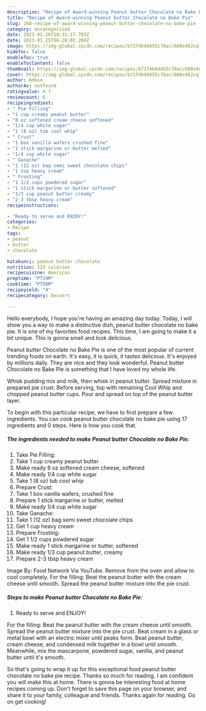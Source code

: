```yaml
---
description: "Recipe of Award-winning Peanut butter Chocolate no Bake Pie"
title: "Recipe of Award-winning Peanut butter Chocolate no Bake Pie"
slug: 268-recipe-of-award-winning-peanut-butter-chocolate-no-bake-pie
category: Uncategorized
date: 2022-02-26T18:31:17.703Z
date: 2023-01-25T06:28:03.266Z
image: https://img-global.cpcdn.com/recipes/b72f4b9d455c70ac/680x482cq70/peanut-butter-chocolate-no-bake-pie-recipe-main-photo.jpg
hideToc: false
enableToc: true
enableTocContent: false
thumbnail: https://img-global.cpcdn.com/recipes/b72f4b9d455c70ac/680x482cq70/peanut-butter-chocolate-no-bake-pie-recipe-main-photo.jpg
cover: https://img-global.cpcdn.com/recipes/b72f4b9d455c70ac/680x482cq70/peanut-butter-chocolate-no-bake-pie-recipe-main-photo.jpg
author: Admin
authorAv: notfound
ratingvalue: 4.7
reviewcount: 6
recipeingredient:
- " Pie Filling"
- "1 cup creamy peanut butter"
- "8 oz softened cream cheese softened"
- "1/4 cup white sugar"
- "1 (8 oz) tub cool whip"
- " Crust"
- "1 box vanilla wafers crushed fine"
- "1 stick margarine or butter melted"
- "1/4 cup white sugar"
- " Ganache"
- "1 (12 oz) bag semi sweet chocolate chips"
- "1 cup heavy cream"
- " Frosting"
- "1 1/2 cups powdered sugar"
- "1 stick margarine or butter softened"
- "1/3 cup peanut butter creamy"
- "2-3 tbsp heavy cream"
recipeinstructions:

- "Ready to serve and ENJOY!"
categories:
- Recipe
tags:
- peanut
- butter
- chocolate

katakunci: peanut butter chocolate 
nutrition: 123 calories
recipecuisine: American
preptime: "PT19M"
cooktime: "PT50M"
recipeyield: "4"
recipecategory: Dessert

---
```



Hello everybody, I hope you're having an amazing day today. Today, I will show you a way to make a distinctive dish, peanut butter chocolate no bake pie. It is one of my favorites food recipes. This time, I am going to make it a bit unique. This is gonna smell and look delicious.

Peanut butter Chocolate no Bake Pie is one of the most popular of current trending foods on earth. It's easy, it is quick, it tastes delicious. It's enjoyed by millions daily. They are nice and they look wonderful. Peanut butter Chocolate no Bake Pie is something that I have loved my whole life.

Whisk pudding mix and milk, then whisk in peanut butter. Spread mixture in prepared pie crust. Before serving, top with remaining Cool Whip and chopped peanut butter cups. Pour and spread on top of the peanut butter layer.


To begin with this particular recipe, we have to first prepare a few ingredients. You can cook peanut butter chocolate no bake pie using 17 ingredients and 0 steps. Here is how you cook that.

<!--inarticleads1-->

##### The ingredients needed to make Peanut butter Chocolate no Bake Pie:

1. Take  Pie Filling:
1. Take 1 cup creamy peanut butter
1. Make ready 8 oz softened cream cheese, softened
1. Make ready 1/4 cup white sugar
1. Take 1 (8 oz) tub cool whip
1. Prepare  Crust:
1. Take 1 box vanilla wafers, crushed fine
1. Prepare 1 stick margarine or butter, melted
1. Make ready 1/4 cup white sugar
1. Take  Ganache:
1. Take 1 (12 oz) bag semi sweet chocolate chips
1. Get 1 cup heavy cream
1. Prepare  Frosting:
1. Get 1 1/2 cups powdered sugar
1. Make ready 1 stick margarine or butter, softened
1. Make ready 1/3 cup peanut butter, creamy
1. Prepare 2-3 tbsp heavy cream


Image By: Food Network Via YouTube. Remove from the oven and allow to cool completely. For the filling: Beat the peanut butter with the cream cheese until smooth. Spread the peanut butter mixture into the pie crust. 

<!--inarticleads2-->

##### Steps to make Peanut butter Chocolate no Bake Pie:


1. Ready to serve and ENJOY!

For the filling: Beat the peanut butter with the cream cheese until smooth. Spread the peanut butter mixture into the pie crust. Beat cream in a glass or metal bowl with an electric mixer until peaks form. Beat peanut butter, cream cheese, and condensed milk together in a bowl until smooth. Meanwhile, mix the mascarpone, powdered sugar, vanilla, and peanut butter until it&#39;s smooth. 

So that's going to wrap it up for this exceptional food peanut butter chocolate no bake pie recipe. Thanks so much for reading. I am confident you will make this at home. There is gonna be interesting food at home recipes coming up. Don't forget to save this page on your browser, and share it to your family, colleague and friends. Thanks again for reading. Go on get cooking!
